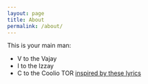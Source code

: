 ```yaml
---
layout: page
title: About
permalink: /about/
---
```


This is your main man:
- V to the Vajay
- I to the Izzay
- C to the Coolio
TOR [inspired by these lyrics](http://www.azlyrics.com/lyrics/jayz/htotheizzo.html)
